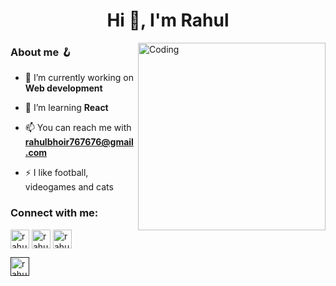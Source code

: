 <h1 align="center">Hi 👋, I'm Rahul</h1>
<img align="right" alt="Coding" width="300" src="https://images6.fanpop.com/image/photos/37500000/Chi-typing-on-a-computer-chis-sweet-home-chis-new-address-37597964-320-240.gif">
<h3> About me 🪝 </h3>


- 🔭 I’m currently working on **Web development**

- 🌱 I’m learning **React**

- 📫 You can reach me with **rahulbhoir767676@gmail.com**

- ⚡ I like football, videogames and cats

<h3 align="left">Connect with me:</h3>
<p align="left">
<a href="https://twitter.com/rahul_bhoir" target="blank"><img align="center" src="https://cdn.iconscout.com/icon/free/png-512/twitter-1464537-1239448.png?f=avif&w=256" alt="rahul_bhoir" height="30" width="30" /></a>    
<a href="https://linkedin.com/in/rahul-bhoir-a61536211" target="blank"><img align="center" src="https://cdn.iconscout.com/icon/free/png-512/linkedin-1464529-1239440.png?f=avif&w=256" alt="rahul_bhoir" height="30" width="30" /></a>   
<a href = "mailto: rahulbhoir767676@gmail.com"> <img align="center" src="https://cdn-icons-png.flaticon.com/512/3059/3059486.png" alt="rahul_bhoir" height="30" width="30" /></a> </p>
<a href = ""> <img align="center" src="https://github.com/user-attachments/assets/c293fd7d-2163-4407-bb19-af0a993d04d2" alt="rahul_bhoir" height="30" width="30" /></a> </p>

